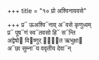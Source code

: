 +++
title = "१० प्रो अश्विनाववसे"

+++
प्र᳓ ऊअश्वि᳓नाव् अ᳓वसे कृणुध्वम्  
प्र᳓ पूष᳓णं स्व᳓तवसो हि᳓ स᳓न्ति  
अद्वेषो᳓ वि᳓ष्णुर् वा᳐᳓त ऋभुक्षा᳓  
अ᳓छा सुम्ना᳓य ववृतीय देवा᳓न्